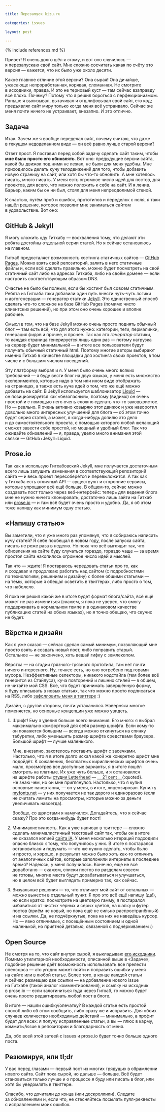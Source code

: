 ```yaml
---

title: Перезапуск kizu.ru

categories: issues

layout: post

---
```

{% include references.md %}

Привет! Я очень долго шёл к этому, и вот оно случилось — я перезапускаю свой сайт. Мне сложно сосчитать какая по счёту это версия — кажется, что их было уже около десяти.

Какое главное отличие этой версии? Она сырая! Она дичайше, ужасающе непроработанная, корявая, сломанная. Не смотрите в исходники, правда. И это не терновый куст — там сейчас взаправду всё плохо. Почему? Потому что я решил бороться с перфекционизмом. Раньше я вылизывал, вытачивал и отшлифовывал свой сайт, его код; предъявлял сайт миру только когда меня всё устраивало. Сейчас же меня почти ничего не устраивает, внезапно. И это отлично.

## Задача

Итак. Зачем же я вообще переделал сайт, почему считаю, что даже в текущем недоделанном виде — он всё равно лучше старой версии?

Ответ прост. Я поставил перед собой задачу сделать сайт таким, чтобы **мне было просто его обновлять**. Вот оно: предыдущие версии сайта, какой бы движок под ними не лежал, не были для меня удобны. Мне приходилось делать кучу телодвижений для того, чтобы добавить новую страницу на сайт, или хотя бы что-то обновить. А мне хотелось писать, много писать. У меня есть огромное число идей для постов, для проектов, для всего, что можно положить к себе на сайт. И я ленив. Барьер, каким бы он ни был, стоял для меня непреодолимой стеной.

К счастью, путём проб и ошибок, прототипов и переделок с ноля, я таки нашёл решение, которое позволит мне заниматься сайтом в удовольствие. Вот оно:

## GitHub & Jekyll

Я могу сложить оду Гитхабу — восхваления тому, что делают эти ребята достойны отдельной серии статей. Но я сейчас остановлюсь на главном.

Гитхаб предосталяет возможность хостинга статичных сайтов — [GitHub Pages](http://pages.github.com). Можно взять свой репозиторий, залить в него статичные файлы и, если всё сделать правильно, можно будет посмотреть на свой статичный сайт либо на адресах Гитхаба, либо на своём домене — если настроить соответствующим образом DNS.

Счастье не было бы полным, если бы хостинг был совсем статичным. Ребята из Гитхаба таки добавили один путь внести чуть-чуть логики и автогенерации — генератор статики [Jekyll](https://github.com/mojombo/jekyll#readme). Это единственный способ сделать что-то сложное на базе GitHub Pages (помимо чисто клиентских решений), но при этом оно очень хорошее и вполне рабочее.

Смысл в том, что на базе Jekyll можно очень просто поднять обычный блог — там есть всё, что для этого нужно: категории, теги, пермалинки, генерация фидов и прочее, и прочее. Так как это _генератор_ статики, то каждая страница генерируется лишь один раз — потому нагрузка на сервер будет минимальной — в итоге все пользователи будут получать обычный статичный html. Поэтому многие авторы выбирают именно Гитхаб в качестве площадки для хостинга своих проектов, в том числе и с большим числом посещений.

Эту платформу выбрал и я. У меня было очень много всяких требований — я буду вести блог на двух языках, у меня есть множество экспериментов, которые надо в том или ином виде отображать на страницах, а также есть куча идей о том, что же ещё можно добавить на сайт. В Jekyll используется шаблонизатор [Liquid](http://liquidmarkup.org) — он позиционируется как «безопасный», поэтому (видимо) он очень простой и с помощью него очень сложно сделать что-то заковыристое. Но — реально. Я очень активно ковыряю этот движок и уже наворотил довольно много интересных улучшений для блога — об этом точно будет серия статей, а может, я когда-нибудь допилю это дело и до самостоятельного проекта, с помощью которого любой желающий сможет завести себе простой, но мощный и удобный блог. Так что ожидайте обновлений — я, правда, уделю много внимания этой связке — GitHub+Jekyll+Liquid.

## Prose.io

Так как я использую Гитхабовский Jekyll, мне получается достаточным всего лишь запушить изменения в соответствующий репозиторий сайта — и весь проект пересоберётся и перевыложится. А так как у Гитхаба есть отличный API — существуют и сторонние сервисы, которые упрощают всё ещё больше. В общем-то, сейчас можно создавать пост только через веб-интерфейс: теперь для ведения блога мне не нужно ничего клонировать, достаточно лишь зайти на Гитхаб или [prose.io](http://prose.io) — и там всё будет очень просто и удобно. Да, я об этом тоже напишу как минимум одну статью.

## «Напишу статью»

Вы заметили, что я уже много раз упомянул, что я собираюсь написать кучу статей? Я себе пообещал в новом году, после запуска сайта, писать не реже раза в неделю. Но пока что всё выглядит так, что обновления на сайте буду случаться гораздо, гораздо чаще — за время простоя сайта накопилось огромное число идей и мыслей.

Так что — ждите! Я постараюсь чередовать статьи про то, как я создавал и продолжаю работать над сайтом (с подробностями по технологиям, решениям и дизайну) с более общими статьями — на темы, которые я обещал осветить в твиттерах, либо просто о том, что наболело.

Я пока не решил какой же в итоге будет формат блога/сайта, всё ещё может не раз измениться (скажем, я пока не уверен, что смогу поддерживать в нормальном темпе и в одинаковом качестве публикацию статей на обоих языках), но я точно обещаю, что скучно не будет.

## Вёрстка и дизайн

Как я уже сказал — сейчас сделан самый минимум, позволяющий мне просто взять и создать новый пост, либо поправить старый. Остальное — не закончено, хоть вешай гифку с землекопом.

Вёрстка — на стадии грязного-грязного прототипа, там нет почти ничего интересного. Ну, точнее есть, но оно погребено под горами мусора. Неэффективные селекторы, никакого кодстайла (тем более всё генерится из Стайлуса), куча повторений и лишних стилей — в общем, не читайте мой CSS. Всё, что будет принимать завершённую форму, я буду описывать в новых статьях, так что можно просто подписаться на RSS, либо [зафолловить меня в твиттере](@ki_zu) :)

Дизайн, с другой стороны, почти устаканился. Наверняка многое поменяется, но основные концепции уже можно увидеть.

1. Шрифт! Ему я уделил больше всего внимания. Его много: я выбрал максимально комфортный для себя размер шрифта. Если кому-то он покажется большим — всегда можно откинуться на спинку табуретки, либо уменьшить размер шрифта средствами браузера. Большой шрифт — лучше маленького.

    Мне, внезапно, захотелось поставить шрифт с засечками. Настолько, что я в итоге долго искал какой же конкретно шрифт мне подойдёт. К сожалению, бесплатных кириллических шрифтов очень мало, просмотрев все доступные варианты, я в итоге пошёл смотреть на платные. Их уже чуть больше, и я остановился на шрифте работы [студии Letterhead](http://www.letterhead.ru) — [__ 21 cent __](http://www.letterhead.ru/Fonts/21cent.html){:quoted}. Не знаю чем, но он мне приглянулся. Настолько, что я купил основные начертания, — он у меня, в итоге, лицензирован. Купил у [myfonts.net](http://www.myfonts.com/fonts/letterheadrussia/21-cent/) — у них получается не так дорого и единоразово (если не считать лимиты на просмотры, которые можно за деньги увеличивать навсегда).

    Вообще, со шрифтами я намучился. Догадайтесь, что я сейчас скажу? Про это когда-нибудь будет пост!

2. Минималистичность. Как я уже написал в твиттере — сложно сделать минималистичный текстовый сайт так, чтобы он в итоге не оказался копией [сайта iA](http://informationarchitects.net). У меня несколько итераций подходили опасно близко к тому, что получилось у них. В итоге я постарался остановиться и подумать — что же нужно сделать, чтобы было и просто, и хорошо, и результат можно было хоть как-то отличить от аналогичных сайтов, которые заполонили интернеты в последнее время? Надеюсь, у меня получилось. Конечно, ещё не всё доработано — скажем, списки постов по разделам совсем не готовы, многие места будут дорабатываться и улучшаться, но в целом всё будет выглядеть примерно так, как сейчас.

3. Визуальные решения — то, что отличает мой сайт от остальных — можно вынести в отдельный пункт. Я про это всё ещё напишу (да!), но если кратко: посмотрите на цветовую гамму, я постарался избавиться от чистых чёрных и серых цветов, на шапку и футер постов (приём не новый, но пока ещё не сильно распространённый) и на ссылки. Да, не подчёркнутые, пока на них не наведёшь курсор. Но — явно отличимые, с посещённым состоянием и одной маленькой, но приятной деталью, связанной с подчёркиванием :)

## Open Source

Не смотря на то, что сайт внутри сырой, я выкладываю [его исходники](https://github.com/kizu/kizu.github.com/). Помимо утилитарной необходимости, описанной выше в «Задаче», подобное решение даёт возможность использовать все прелести опенсорса — кто угодно может пойти и поправить ошибки у меня на сайте или в любой статье. Более того, в конце каждой статьи я сейчас размещаю две ссылки — на добавление нового issue на Гитхабе (такой аналог комментирования), и ссылку на исходник в prose.io — если залогиниться туда через Гитхаб, то можно будет очень просто редактировать любой пост в блоге.

В итоге — нашли ошибку/опечатку? В каждой статье есть простой способ либо об этом сообщить, либо сразу же и исправить. Для обоих случаев количество необходимых действий — минимально, а профит будет для всех: я получу исправленные статьи, а вы — плюс в карму, коммиты/issue в репозитории и благодарность от меня.

Да, обо всей этой затеей с issues и prose.io будет точно больше одного поста.

## Резюмируя, или tl;dr

У вас перед глазами — первый пост из многих грядущих в обрамлении нового сайта. Сайт пока сырой, но дальше — больше. Всё будет становиться только лучше и о процессе я буду или писать в блог, или хотя бы уведомлять в твиттере.

Спасибо, что дочитали до конца (или доскроллили). Следите за обновлениями и, если что, не стесняйтесь посылать пулл-реквесты с исправлением моих ошибок.